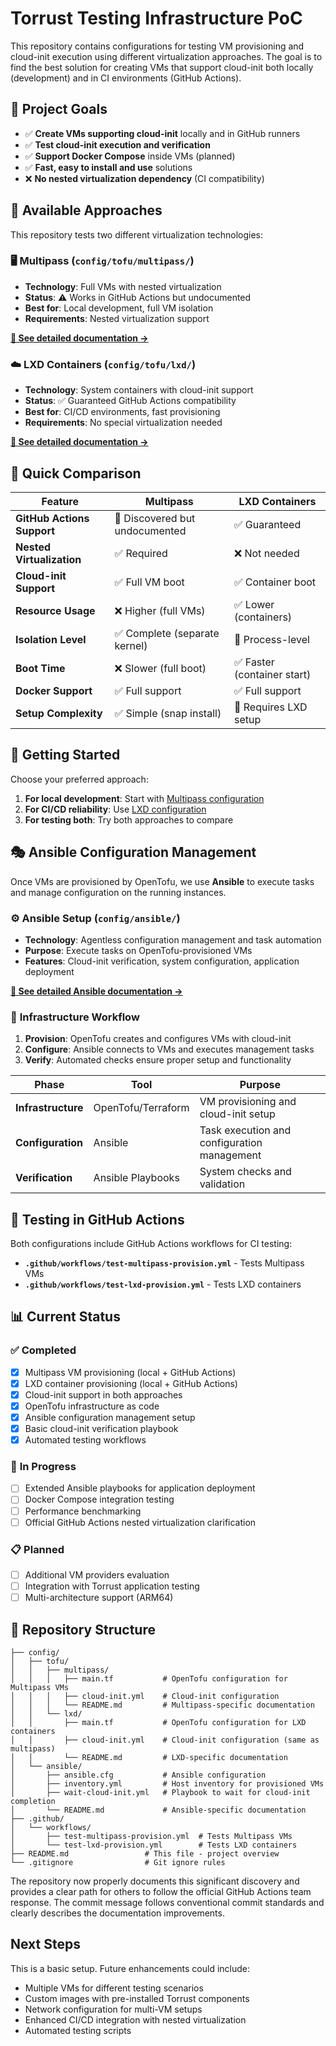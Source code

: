 # Torrust Testing Infrastructure PoC

This repository contains configurations for testing VM provisioning and cloud-init execution using different virtualization approaches. The goal is to find the best solution for creating VMs that support cloud-init both locally (development) and in CI environments (GitHub Actions).

## 🎯 Project Goals

- ✅ **Create VMs supporting cloud-init** locally and in GitHub runners
- ✅ **Test cloud-init execution and verification**
- ✅ **Support Docker Compose** inside VMs (planned)
- ✅ **Fast, easy to install and use** solutions
- ❌ **No nested virtualization dependency** (CI compatibility)

## 🔧 Available Approaches

This repository tests two different virtualization technologies:

### 🖥️ **Multipass (`config/tofu/multipass/`)**

- **Technology**: Full VMs with nested virtualization
- **Status**: ⚠️ Works in GitHub Actions but undocumented
- **Best for**: Local development, full VM isolation
- **Requirements**: Nested virtualization support

**[📖 See detailed documentation →](config/tofu/multipass/README.md)**

### ☁️ **LXD Containers (`config/tofu/lxd/`)**

- **Technology**: System containers with cloud-init support
- **Status**: ✅ Guaranteed GitHub Actions compatibility
- **Best for**: CI/CD environments, fast provisioning
- **Requirements**: No special virtualization needed

**[📖 See detailed documentation →](config/tofu/lxd/README.md)**

## 🔄 **Quick Comparison**

| Feature                    | Multipass                      | LXD Containers              |
| -------------------------- | ------------------------------ | --------------------------- |
| **GitHub Actions Support** | 🔶 Discovered but undocumented | ✅ Guaranteed               |
| **Nested Virtualization**  | ✅ Required                    | ❌ Not needed               |
| **Cloud-init Support**     | ✅ Full VM boot                | ✅ Container boot           |
| **Resource Usage**         | ❌ Higher (full VMs)           | ✅ Lower (containers)       |
| **Isolation Level**        | ✅ Complete (separate kernel)  | 🔶 Process-level            |
| **Boot Time**              | ❌ Slower (full boot)          | ✅ Faster (container start) |
| **Docker Support**         | ✅ Full support                | ✅ Full support             |
| **Setup Complexity**       | ✅ Simple (snap install)       | 🔶 Requires LXD setup       |

## 🚀 **Getting Started**

Choose your preferred approach:

1. **For local development**: Start with [Multipass configuration](config/tofu/multipass/README.md)
2. **For CI/CD reliability**: Use [LXD configuration](config/tofu/lxd/README.md)
3. **For testing both**: Try both approaches to compare

## 🎭 **Ansible Configuration Management**

Once VMs are provisioned by OpenTofu, we use **Ansible** to execute tasks and manage configuration on the running instances.

### ⚙️ **Ansible Setup (`config/ansible/`)**

- **Technology**: Agentless configuration management and task automation
- **Purpose**: Execute tasks on OpenTofu-provisioned VMs
- **Features**: Cloud-init verification, system configuration, application deployment

**[📖 See detailed Ansible documentation →](config/ansible/README.md)**

### 🔄 **Infrastructure Workflow**

1. **Provision**: OpenTofu creates and configures VMs with cloud-init
2. **Configure**: Ansible connects to VMs and executes management tasks
3. **Verify**: Automated checks ensure proper setup and functionality

| Phase              | Tool               | Purpose                                     |
| ------------------ | ------------------ | ------------------------------------------- |
| **Infrastructure** | OpenTofu/Terraform | VM provisioning and cloud-init setup        |
| **Configuration**  | Ansible            | Task execution and configuration management |
| **Verification**   | Ansible Playbooks  | System checks and validation                |

## 🧪 **Testing in GitHub Actions**

Both configurations include GitHub Actions workflows for CI testing:

- **`.github/workflows/test-multipass-provision.yml`** - Tests Multipass VMs
- **`.github/workflows/test-lxd-provision.yml`** - Tests LXD containers

## 📊 **Current Status**

### ✅ **Completed**

- [x] Multipass VM provisioning (local + GitHub Actions)
- [x] LXD container provisioning (local + GitHub Actions)
- [x] Cloud-init support in both approaches
- [x] OpenTofu infrastructure as code
- [x] Ansible configuration management setup
- [x] Basic cloud-init verification playbook
- [x] Automated testing workflows

### 🔄 **In Progress**

- [ ] Extended Ansible playbooks for application deployment
- [ ] Docker Compose integration testing
- [ ] Performance benchmarking
- [ ] Official GitHub Actions nested virtualization clarification

### 📋 **Planned**

- [ ] Additional VM providers evaluation
- [ ] Integration with Torrust application testing
- [ ] Multi-architecture support (ARM64)

## 📁 **Repository Structure**

```text
├── config/
│   ├── tofu/
│   │   ├── multipass/
│   │   │   ├── main.tf           # OpenTofu configuration for Multipass VMs
│   │   │   ├── cloud-init.yml    # Cloud-init configuration
│   │   │   └── README.md         # Multipass-specific documentation
│   │   └── lxd/
│   │       ├── main.tf           # OpenTofu configuration for LXD containers
│   │       ├── cloud-init.yml    # Cloud-init configuration (same as multipass)
│   │       └── README.md         # LXD-specific documentation
│   └── ansible/
│       ├── ansible.cfg           # Ansible configuration
│       ├── inventory.yml         # Host inventory for provisioned VMs
│       ├── wait-cloud-init.yml   # Playbook to wait for cloud-init completion
│       └── README.md             # Ansible-specific documentation
├── .github/
│   └── workflows/
│       ├── test-multipass-provision.yml  # Tests Multipass VMs
│       └── test-lxd-provision.yml        # Tests LXD containers
├── README.md                 # This file - project overview
└── .gitignore                # Git ignore rules
```

The repository now properly documents this significant discovery and provides a clear path for others to follow the official GitHub Actions team response. The commit message follows conventional commit standards and clearly describes the documentation improvements.

## Next Steps

This is a basic setup. Future enhancements could include:

- Multiple VMs for different testing scenarios
- Custom images with pre-installed Torrust components
- Network configuration for multi-VM setups
- Enhanced CI/CD integration with nested virtualization
- Automated testing scripts
